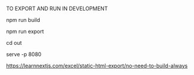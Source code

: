 TO EXPORT AND RUN IN DEVELOPMENT 

npm run build  

npm run export  

cd out  

serve -p 8080  


https://learnnextjs.com/excel/static-html-export/no-need-to-build-always